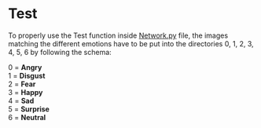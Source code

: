 # Test

To properly use the Test function inside [Network.py](https://github.com/seicaratteri/emotions_thesis_final/blob/master/Network.py) file, the images matching the different emotions have to be put into the directories 0, 1, 2, 3, 4, 5, 6 by following the schema:

0 = **Angry**<br/>
1 = **Disgust**<br/>
2 = **Fear**<br/>
3 = **Happy**<br/>
4 = **Sad**<br/>
5 = **Surprise**<br/>
6 = **Neutral**<br/>

